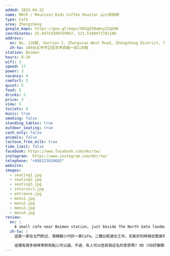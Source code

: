 ```yaml
---
added: 2023-04-22
name: MKCR / Mountain Kids Coffee Roaster 山小孩咖啡
type: Cafe
area: Zhongzheng
google_maps: https://goo.gl/maps/XB3gE5BaWsyZ2qb96
coordinates: 25.04743289759957, 121.5108472781106
address:
  en: No. 126號, Section 1, Zhongxiao West Road, Zhongzheng District, Taipei City, 100
  zh-tw: 100台北市中正區忠孝西路一段126號
station: Beimen
hours: 8-20
wifi: 3
speed: 17
power: 3
vacancy: 4
comfort: 3
quiet: 5
food: 5
drinks: 5
price: 3
view: 5
toilets: 4
music: true
smoking: false
standing_tables: true
outdoor_seating: true
cash_only: false
animals: false
lactose_free_milk: true
time_limit: false
facebook: https://www.facebook.com/mkcrtw/
instagram:  https://www.instagram.com/mkcrtw/
telephone: "+886223810682"
website: 
images:
  - seating1.jpg
  - seating2.jpg
  - seating3.jpg
  - interior1.jpg
  - entrance.jpg
  - menu1.jpg
  - menu2.jpg
  - menu3.jpg
  - menu4.jpg
review:
  en: |
    A small cafe near Beimen station, just beside The North Gate landmark. If you want to stay and work, be sure to go to the second floor, which is bright with lots of natural light. Clean, minimal interior. I especially like the large worktable, and the counter seats overlooking the street. Plenty of coffee, tea, and desserts on offer!
  zh-tw: |
    這是一家在北門附近，很精緻小巧的一家Cafe。二樓比較適合工作，天氣好的時候從整面窄窗透進來的光源會讓人感到幸福，午後一整面白牆刷過的陰影方便提醒人時光飛逝，要趕快收心。我特別喜歡這張工作桌，以及靠窗緣的位置，可以眺望街景。

    這裡有很多咖啡茶飲和點心可以選。不過，有人可以告訴我店名的意思嗎? XD (XD好像顯老了)
---
```

